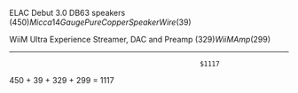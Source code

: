 ELAC Debut 3.0 DB63 speakers                        ($450)
Micca 14 Gauge Pure Copper Speaker Wire              ($39)

WiiM Ultra Experience Streamer, DAC and Preamp      ($329)
WiiM Amp                                            ($299)

----------------------------------------------------------

                                                    $1117
450 + 39 + 329 + 299 = 1117
